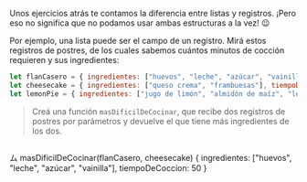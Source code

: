 Unos ejercicios atrás te contamos la diferencia entre listas y registros. ¡Pero eso no significa que no podamos usar ambas estructuras a la vez! :wink:

Por ejemplo, una lista puede ser el campo de un registro. Mirá estos registros de postres, de los cuales sabemos cuántos minutos de cocción requieren y sus ingredientes:

```javascript
let flanCasero = { ingredientes: ["huevos", "leche", "azúcar", "vainilla"], tiempoDeCoccion: 50 }
let cheesecake = { ingredientes: ["queso crema", "frambuesas"], tiempoDeCoccion: 80 }
let lemonPie = { ingredientes: ["jugo de limón", "almidón de maíz", "leche", "huevos"], tiempoDeCoccion: 65 }
```

> Creá una función `masDificilDeCocinar`, que recibe dos registros de postres por parámetros y devuelve el que tiene más ingredientes de los dos.

> ```javascript
ム masDificilDeCocinar(flanCasero, cheesecake)
{ ingredientes: ["huevos", "leche", "azúcar", "vainilla"], tiempoDeCoccion: 50 }
```
